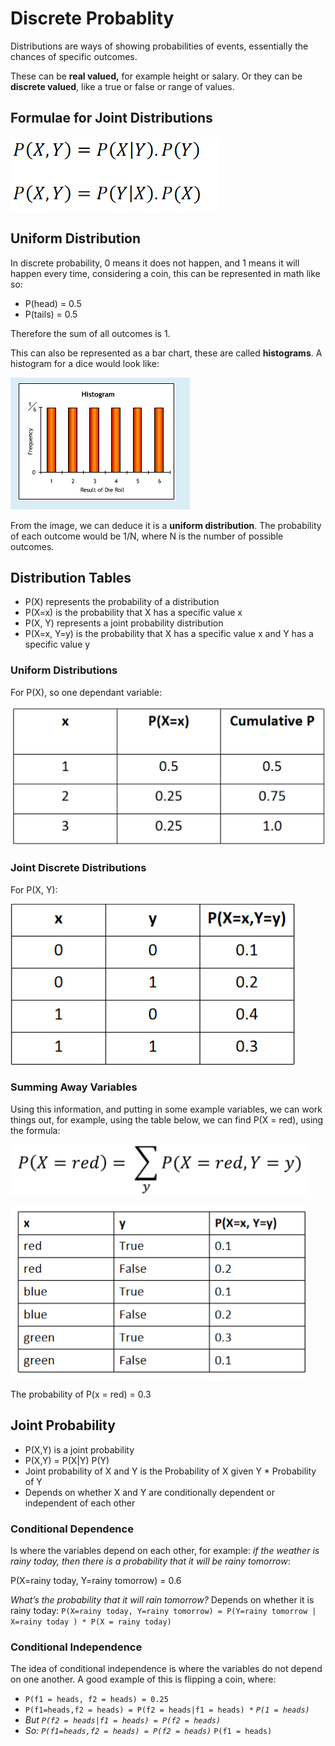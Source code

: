 # Discrete Probablity

Distributions are ways of showing probabilities of events, essentially the chances of specific outcomes.

These can be **real valued,** for example height or salary. Or they can be **discrete valued**, like a true or false or range of values.

## Formulae for Joint Distributions

![](../../../../.gitbook/assets/image%20%28172%29.png)

## Uniform Distribution

In discrete probability, 0 means it does not happen, and 1 means it will happen every time, considering a coin, this can be represented in math like so:

* P\(head\) = 0.5
* P\(tails\) = 0.5

Therefore the sum of all outcomes is 1.

This can also be represented as a bar chart, these are called **histograms**. A histogram for a dice would look like:

![](../../../../.gitbook/assets/image%20%28141%29.png)

From the image, we can deduce it is a **uniform distribution**. The probability of each outcome would be 1/N, where N is the number of possible outcomes.

## Distribution Tables

* P\(X\) represents the probability of a distribution
* P\(X=x\) is the probability that X has a specific value x
* P\(X, Y\) represents a joint probability distribution
* P\(X=x, Y=y\) is the probability that X has a specific value x and Y has a specific value y

### Uniform Distributions

For P\(X\), so one dependant variable:

![](../../../../.gitbook/assets/image%20%28163%29.png)

### Joint Discrete Distributions

For P\(X, Y\):

![](../../../../.gitbook/assets/image%20%28186%29.png)

### Summing Away Variables

Using this information, and putting in some example variables, we can work things out, for example, using the table below, we can find P\(X = red\), using the formula:

![](../../../../.gitbook/assets/image%20%28150%29.png)

![](../../../../.gitbook/assets/image%20%28158%29.png)

The probability of P\(x = red\)  = 0.3

## Joint Probability

* P\(X,Y\) is a joint probability
* P\(X,Y\) = P\(X\|Y\) P\(Y\)
* Joint probability of X and Y is the Probability of X given Y \* Probability of Y
* Depends on whether X and Y are conditionally dependent or independent of each other

### **Conditional Dependence**

Is where the variables depend on each other, for example: _if the weather is rainy today, then there is a probability that it will be rainy tomorrow_:

P\(X=rainy today, Y=rainy tomorrow\) = 0.6

_What’s the probability that it will rain tomorrow?_ Depends on whether it is rainy today: `P(X=rainy today, Y=rainy tomorrow) = P(Y=rainy tomorrow | X=rainy today ) * P(X = rainy today)`

### Conditional Independence

The idea of conditional independence is where the variables do not depend on one another. A good example of this is flipping a coin, where:

* `P(f1 = heads, f2 = heads) = 0.25`
* `P(f1=heads,f2 = heads) = P(f2 = heads|f1 = heads) *` _`P(1 = heads)`_
* _But `P(f2 = heads|f1 = heads) = P(f2 = heads)`_
* _So: `P(f1=heads,f2 = heads) = P(f2 = heads)`_  `P(f1 = heads)`

